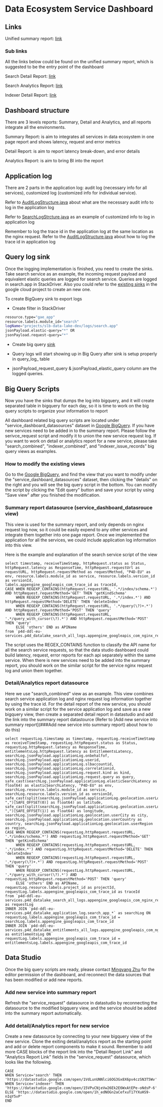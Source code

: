 # Data Ecosystem Service Dashboard

## Links
Unified summary report: [link](https://datastudio.google.com/u/0/reporting/1h_edNOGn2aCefxuT17YXuHS9-nIqY5vP/page/nQN)
### Sub links
All the links below could be found on the unified summary report, which is suggested to be the entry point of the dashboard

Search Detail Report: [link](https://datastudio.google.com/u/0/reporting/1VdLunUNNlci6OG3Gx8X6pv4czSN3T5Wv/page/nQN)

Search Analytics Report: [link](https://datastudio.google.com/u/0/reporting/1-xZu20zsTlDtMCgUYz1wdNbYwVbbVNXm/page/nQN)

Indexer Detail Report: [link](https://datastudio.google.com/u/0/reporting/15VPuCNjeVw26Ek2E6WxAtEPe-oNdsP-6/page/nQN)

## Dashboard structure
There are 3 levels reports: Summary, Detail and Analytics, and all reports integrate all the environments.

Summary Report: is aim to integrates all services in data ecosystem in one page report and shows latency, request and error metrics

Detail Report: is aim to report latency break-down, and error details

Analytics Report: is aim to bring BI into the report 

## Application log
There are 2 parts in the application log: audit log (necessary info for all services), customized log (customized info for individual service).

Refer to [AuditLogStructure.java](../core/src/main/java/com/slb/com/logging/AuditLogStrcture.java) about what are the necessary audit info to log in the application log

Refer to [SearchLogStrcture.java](../search/src/main/java/com/slb/com/logging/SearchLogStructure.java) as an example of customized info to log in application log

Remember to log the trace id in the application log at the same location as the nginx request. Refer to the [AuditLogStructure.java](../core/logging/AuditLogStrcture.java) about how to log the trace id in application log

## Query log sink
Once the logging implementation is finished, you need to create the sinks. Take search service as an example, the incoming request payload and equivalent elastic queries are logged for search service. Queries are logged in search.app in StackDriver. Also you could refer to the [existing sinks](https://console.cloud.google.com/logs/exports?project=evd-ddl-us-services&organizationId=980806506473&minLogLevel=0&expandAll=false&timestamp=2018-07-16T19:27:37.041000000Z&customFacets=&limitCustomFacetWidth=true&dateRangeStart=2018-07-16T18:27:37.292Z&dateRangeEnd=2018-07-16T19:27:37.292Z&interval=PT1H&resource=gae_app%2Fmodule_id%2Findexer&logName=projects%2Fevd-ddl-us-services%2Flogs%2Fappengine.googleapis.com%252Frequest_log) in the google cloud project to create an new one. 

To create BigQuery sink to export logs
  * Create filter in StackDriver
  ```sh
  resource.type="gae_app"
  resource.labels.module_id="search"
  logName="projects/slb-data-lake-dev/logs/search.app"
  jsonPayload.elastic-query="*" OR
  jsonPayload.request-query="*"
  ```
  
  * Create big query [sink](https://cloud.google.com/logging/docs/export/configure_export_v2)
  
  * Query logs will start showing up in Big Query after sink is setup properly in query_log_ table
  
  * jsonPayload_request_query & jsonPayload_elastic_query column are the logged queries.  

## Big Query Scripts
Now you have the sinks that dumps the log into bigquery, and it will create separated table in bigquery for each day, so it is time to work on the big query scripts to organize your information to report

All dashboard related big query scripts are located under "service_dashboard_datasources" dataset in [Google BigQuery](https://bigquery.cloud.google.com/project/evd-ddl-us-services). If you have new services need to be added in to the summary report. Please follow the serivce_request script and modify it to union the new service request log. If you want to work on detail or analytics report for a new service, please take "search_combined", "indexer_combined", and "indexer_issue_records" big query views as examples.

### How to modify the existing views
Go to the [Google BigQuery](https://bigquery.cloud.google.com/project/evd-ddl-us-services), and find the view that you want to modify under the "service_dashboard_datasources" dataset, then clicking the "details" on the right and you will see the big query script in the bottom. You can modify the script by clicking the "Edit query" button and save your script by using "Save view" after you finished the modification.

### Summary report datasource (service_dashboard_datasrouce view)
This view is used for the summary report, and only depends on nginx request log now, so it could be easily expend to any other services and integrate them together into one page report. Once we implemented the application for all the services, we could include application log information into this view.

Here is the example and explanation of the search service script of the view

```bigquery script
select timestamp, receiveTimeStamp, httpRequest.status as Status, httpRequest.latency as ResponseTime, httpRequest.requestUrl as requestURL, httpRequest.requestMethod as requestMethod, "P4D-EU" as env, resource.labels.module_id as service, resource.labels.version_id as versionId,
labels.appengine_googleapis_com_trace_id as traceId,
CASE WHEN REGEXP_CONTAINS(httpRequest.requestURL, '.*/index/schema.*') AND httpRequest.requestMethod='GET' THEN 'getKindSchema'
     WHEN REGEXP_CONTAINS(httpRequest.requestURL, '.*/index.*') AND httpRequest.requestMethod='DELETE' THEN 'deleteIndex'
     WHEN REGEXP_CONTAINS(httpRequest.requestURL, '.*/query(\?)+.*') AND httpRequest.requestMethod='POST' THEN 'query'
     WHEN REGEXP_CONTAINS(httpRequest.requestURL, '.*/query_with_cursor(\?).*') AND httpRequest.requestMethod='POST' THEN 'query'
     ELSE 'others' END as APIName
from `p4d-ddl-eu-services.p4d_datalake_search_all_logs.appengine_googleapis_com_nginx_request_*`
```

The script uses the REGEX_CONTAINS function to classify the API name for all the search service requests, so that the data studio dashboard could build latency, request, error reports for each api separately within the same service. When there is new services need to be added into the summary report, you should work on the similar script for the service nginx request log and union them together.

### Detail/Analytics report datasource
Here we use "search_combined" view as an example. This view combines search service application log and nginx request log information together by using the trace id. For the detail report of the new service, you should work on a similar script for the service application log and save as a new bigquery view, then create a separated detail report in datastudio and add the link into the summary report datastource (Refer to [Add new service into summary report](###Add new service into summary report) about how to do this) 

```bigquery script
select requestLog.timestamp as timestamp, requestLog.receiveTimeStamp as receiveTimeStamp, requestLog.httpRequest.status as Status, requestLog.httpRequest.latency as ResponseTime, entitlementsLog.httpRequest.latency as EntitlementsLatency,
searchLog.jsonPayload.applicationLog.onbehalfof, searchLog.jsonPayload.applicationLog.userid, searchLog.jsonPayload.applicationLog.slbaccountid, searchLog.jsonPayload.applicationLog.correlationid,
searchLog.jsonPayload.applicationLog.request.kind as kind, searchLog.jsonPayload.applicationLog.request.query as query, 
safe_cast(searchLog.jsonPayload.applicationLog.elasticSearchLatency as float64) as elasticSearchLatency, "P4D-EU" as env,
searchLog.resource.labels.module_id as service, searchLog.resource.labels.version_id as versionId,
safe_cast(split(searchLog.jsonPayload.applicationLog.geolocation.userLocation, ",")[SAFE_OFFSET(0)] as float64) as latitude,
safe_cast(split(searchLog.jsonPayload.applicationLog.geolocation.userLocation, ",")[SAFE_OFFSET(1)] as float64) as longitude,
searchLog.jsonPayload.applicationLog.geolocation.userCity as city, searchLog.jsonPayload.applicationLog.geolocation.userCountry as country, searchLog.jsonPayload.applicationLog.geolocation.userRegion as region,
CASE WHEN REGEXP_CONTAINS(requestLog.httpRequest.requestURL, '.*/index/schema.*') AND requestLog.httpRequest.requestMethod='GET' THEN 'getKindSchema'
     WHEN REGEXP_CONTAINS(requestLog.httpRequest.requestURL, '.*/index.*') AND requestLog.httpRequest.requestMethod='DELETE' THEN 'deleteIndex'
     WHEN REGEXP_CONTAINS(requestLog.httpRequest.requestURL, '.*/query(\?)+.*') AND requestLog.httpRequest.requestMethod='POST' THEN 'query'
     WHEN REGEXP_CONTAINS(requestLog.httpRequest.requestURL, '.*/query_with_cursor(\?).*') AND requestLog.httpRequest.requestMethod='POST' THEN 'query'
     ELSE 'others' END as APIName,
requestLog.resource.labels.project_id as projectId,
requestLog.labels.appengine_googleapis_com_trace_id as traceId
from `p4d-ddl-eu-services.p4d_datalake_search_all_logs.appengine_googleapis_com_nginx_request_*` as requestLog
INNER JOIN `p4d-ddl-eu-services.p4d_datalake_application_log.search_app_*` as searchLog ON requestLog.labels.appengine_googleapis_com_trace_id = searchLog.labels.appengine_googleapis_com_trace_id
INNER JOIN `p4d-ddl-eu-services.p4d_datalake_entitlements_all_logs.appengine_googleapis_com_nginx_request_*` as entitlementsLog ON requestLog.labels.appengine_googleapis_com_trace_id = entitlementsLog.labels.appengine_googleapis_com_trace_id
``` 

## Data Studio
Once the big query scripts are ready, please contact [Mingyang Zhu](mailto:mzhu9@slb.com) for the editor permission of the dashboard, and reconnect the data sources that has been modified or add new reports.

### Add new service into summary report
Refresh the "service_request" datasource in datastudio by reconnecting the datasource to the modified bigquery view, and the service should be added into the summary report automatically.

### Add detail/Analytics report for new service
Create a new datasource by connecting to your new bigquery view of the new service. Clone the exiting detail/analytics report as the starting point and add or delete report components to make it sound. Remember to add more CASE blocks of the report link into the "Detail Report Link" and "Analytics Report Link" fields in the "service_request" datasource, which looks like the following.

```Detail Report Link
CASE
WHEN Service='search' THEN 'https://datastudio.google.com/open/1VdLunUNNlci6OG3Gx8X6pv4czSN3T5Wv'
WHEN Service='indexer' THEN 'https://datastudio.google.com/open/15VPuCNjeVw26Ek2E6WxAtEPe-oNdsP-6'
ELSE 'https://datastudio.google.com/open/1h_edNOGn2aCefxuT17YXuHS9-nIqY5vP'
END
```